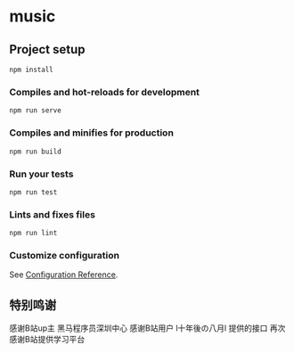 # music

## Project setup
```
npm install
```

### Compiles and hot-reloads for development
```
npm run serve
```

### Compiles and minifies for production
```
npm run build
```

### Run your tests
```
npm run test
```

### Lints and fixes files
```
npm run lint
```

### Customize configuration
See [Configuration Reference](https://cli.vuejs.org/config/).

## 特别鸣谢
感谢B站up主 黑马程序员深圳中心
感谢B站用户 l十年後の八月l 提供的接口
再次感谢B站提供学习平台
